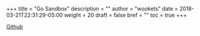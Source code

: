 +++
title = "Go Sandbox"
description = ""
author = "wookets"
date = 2018-03-21T22:31:29-05:00
weight = 20
draft = false
bref = ""
toc = true
+++

[Github](https://github.com/wookets/go-rest-api)